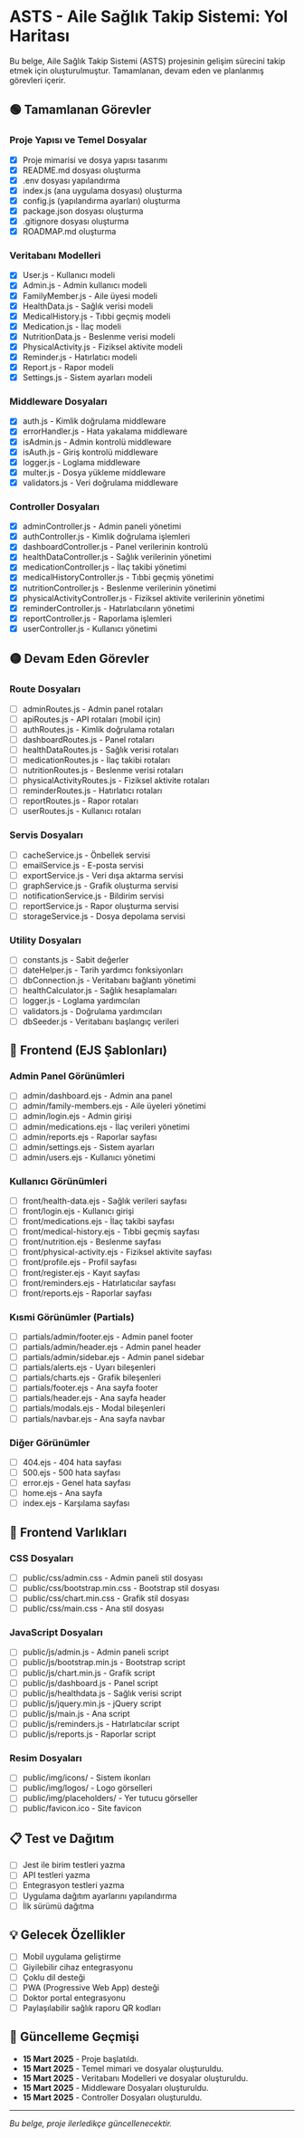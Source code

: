 # ASTS - Aile Sağlık Takip Sistemi: Yol Haritası

Bu belge, Aile Sağlık Takip Sistemi (ASTS) projesinin gelişim sürecini takip etmek için oluşturulmuştur. Tamamlanan, devam eden ve planlanmış görevleri içerir.

## 🟢 Tamamlanan Görevler

### Proje Yapısı ve Temel Dosyalar
- [x] Proje mimarisi ve dosya yapısı tasarımı
- [x] README.md dosyası oluşturma
- [x] .env dosyası yapılandırma
- [x] index.js (ana uygulama dosyası) oluşturma
- [x] config.js (yapılandırma ayarları) oluşturma
- [x] package.json dosyası oluşturma
- [x] .gitignore dosyası oluşturma
- [x] ROADMAP.md oluşturma

### Veritabanı Modelleri
- [x] User.js - Kullanıcı modeli
- [x] Admin.js - Admin kullanıcı modeli
- [x] FamilyMember.js - Aile üyesi modeli
- [x] HealthData.js - Sağlık verisi modeli
- [X] MedicalHistory.js - Tıbbi geçmiş modeli
- [X] Medication.js - İlaç modeli
- [X] NutritionData.js - Beslenme verisi modeli
- [x] PhysicalActivity.js - Fiziksel aktivite modeli
- [x] Reminder.js - Hatırlatıcı modeli
- [x] Report.js - Rapor modeli
- [x] Settings.js - Sistem ayarları modeli

### Middleware Dosyaları
- [x] auth.js - Kimlik doğrulama middleware
- [X] errorHandler.js - Hata yakalama middleware
- [X] isAdmin.js - Admin kontrolü middleware
- [X] isAuth.js - Giriş kontrolü middleware
- [X] logger.js - Loglama middleware
- [x] multer.js - Dosya yükleme middleware
- [x] validators.js - Veri doğrulama middleware

### Controller Dosyaları
- [x] adminController.js - Admin paneli yönetimi
- [x] authController.js - Kimlik doğrulama işlemleri
- [x] dashboardController.js - Panel verilerinin kontrolü
- [x] healthDataController.js - Sağlık verilerinin yönetimi
- [x] medicationController.js - İlaç takibi yönetimi
- [x] medicalHistoryController.js - Tıbbi geçmiş yönetimi
- [x] nutritionController.js - Beslenme verilerinin yönetimi
- [x] physicalActivityController.js - Fiziksel aktivite verilerinin yönetimi
- [x] reminderController.js - Hatırlatıcıların yönetimi
- [x] reportController.js - Raporlama işlemleri
- [x] userController.js - Kullanıcı yönetimi

## 🟡 Devam Eden Görevler

### Route Dosyaları
- [ ] adminRoutes.js - Admin panel rotaları
- [ ] apiRoutes.js - API rotaları (mobil için)
- [ ] authRoutes.js - Kimlik doğrulama rotaları
- [ ] dashboardRoutes.js - Panel rotaları
- [ ] healthDataRoutes.js - Sağlık verisi rotaları
- [ ] medicationRoutes.js - İlaç takibi rotaları
- [ ] nutritionRoutes.js - Beslenme verisi rotaları
- [ ] physicalActivityRoutes.js - Fiziksel aktivite rotaları
- [ ] reminderRoutes.js - Hatırlatıcı rotaları
- [ ] reportRoutes.js - Rapor rotaları
- [ ] userRoutes.js - Kullanıcı rotaları

### Servis Dosyaları
- [ ] cacheService.js - Önbellek servisi
- [ ] emailService.js - E-posta servisi
- [ ] exportService.js - Veri dışa aktarma servisi
- [ ] graphService.js - Grafik oluşturma servisi
- [ ] notificationService.js - Bildirim servisi
- [ ] reportService.js - Rapor oluşturma servisi
- [ ] storageService.js - Dosya depolama servisi

### Utility Dosyaları
- [ ] constants.js - Sabit değerler
- [ ] dateHelper.js - Tarih yardımcı fonksiyonları
- [ ] dbConnection.js - Veritabanı bağlantı yönetimi
- [ ] healthCalculator.js - Sağlık hesaplamaları
- [ ] logger.js - Loglama yardımcıları
- [ ] validators.js - Doğrulama yardımcıları
- [ ] dbSeeder.js - Veritabanı başlangıç verileri

## 🔴 Frontend (EJS Şablonları)

### Admin Panel Görünümleri
- [ ] admin/dashboard.ejs - Admin ana panel
- [ ] admin/family-members.ejs - Aile üyeleri yönetimi
- [ ] admin/login.ejs - Admin girişi
- [ ] admin/medications.ejs - İlaç verileri yönetimi
- [ ] admin/reports.ejs - Raporlar sayfası
- [ ] admin/settings.ejs - Sistem ayarları
- [ ] admin/users.ejs - Kullanıcı yönetimi

### Kullanıcı Görünümleri
- [ ] front/health-data.ejs - Sağlık verileri sayfası
- [ ] front/login.ejs - Kullanıcı girişi
- [ ] front/medications.ejs - İlaç takibi sayfası
- [ ] front/medical-history.ejs - Tıbbi geçmiş sayfası
- [ ] front/nutrition.ejs - Beslenme sayfası
- [ ] front/physical-activity.ejs - Fiziksel aktivite sayfası
- [ ] front/profile.ejs - Profil sayfası
- [ ] front/register.ejs - Kayıt sayfası
- [ ] front/reminders.ejs - Hatırlatıcılar sayfası
- [ ] front/reports.ejs - Raporlar sayfası

### Kısmi Görünümler (Partials)
- [ ] partials/admin/footer.ejs - Admin panel footer
- [ ] partials/admin/header.ejs - Admin panel header
- [ ] partials/admin/sidebar.ejs - Admin panel sidebar
- [ ] partials/alerts.ejs - Uyarı bileşenleri
- [ ] partials/charts.ejs - Grafik bileşenleri
- [ ] partials/footer.ejs - Ana sayfa footer
- [ ] partials/header.ejs - Ana sayfa header
- [ ] partials/modals.ejs - Modal bileşenleri
- [ ] partials/navbar.ejs - Ana sayfa navbar

### Diğer Görünümler
- [ ] 404.ejs - 404 hata sayfası
- [ ] 500.ejs - 500 hata sayfası
- [ ] error.ejs - Genel hata sayfası
- [ ] home.ejs - Ana sayfa
- [ ] index.ejs - Karşılama sayfası

## 🔵 Frontend Varlıkları

### CSS Dosyaları
- [ ] public/css/admin.css - Admin paneli stil dosyası
- [ ] public/css/bootstrap.min.css - Bootstrap stil dosyası
- [ ] public/css/chart.min.css - Grafik stil dosyası
- [ ] public/css/main.css - Ana stil dosyası

### JavaScript Dosyaları
- [ ] public/js/admin.js - Admin paneli script
- [ ] public/js/bootstrap.min.js - Bootstrap script
- [ ] public/js/chart.min.js - Grafik script
- [ ] public/js/dashboard.js - Panel script
- [ ] public/js/healthdata.js - Sağlık verisi script
- [ ] public/js/jquery.min.js - jQuery script
- [ ] public/js/main.js - Ana script
- [ ] public/js/reminders.js - Hatırlatıcılar script
- [ ] public/js/reports.js - Raporlar script

### Resim Dosyaları
- [ ] public/img/icons/ - Sistem ikonları
- [ ] public/img/logos/ - Logo görselleri
- [ ] public/img/placeholders/ - Yer tutucu görseller
- [ ] public/favicon.ico - Site favicon

## 📋 Test ve Dağıtım

- [ ] Jest ile birim testleri yazma
- [ ] API testleri yazma
- [ ] Entegrasyon testleri yazma
- [ ] Uygulama dağıtım ayarlarını yapılandırma
- [ ] İlk sürümü dağıtma

## 💡 Gelecek Özellikler

- [ ] Mobil uygulama geliştirme
- [ ] Giyilebilir cihaz entegrasyonu
- [ ] Çoklu dil desteği
- [ ] PWA (Progressive Web App) desteği
- [ ] Doktor portal entegrasyonu
- [ ] Paylaşılabilir sağlık raporu QR kodları

## 🔄 Güncelleme Geçmişi

- **15 Mart 2025** - Proje başlatıldı.
- **15 Mart 2025** - Temel mimari ve dosyalar oluşturuldu.
- **15 Mart 2025** - Veritabanı Modelleri ve dosyalar oluşturuldu.
- **15 Mart 2025** - Middleware Dosyaları oluşturuldu.
- **15 Mart 2025** - Controller Dosyaları oluşturuldu.

---

*Bu belge, proje ilerledikçe güncellenecektir.*